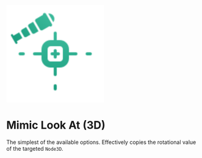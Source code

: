 <img src="../assets/look-at-mimic.svg" height="256" width="256"/>

# Mimic Look At (3D)

The simplest of the available options. Effectively copies the rotational value of the targeted `Node3D`.

<!--@include: ./parts/look-at-mode.md-->
<!--@include: ./parts/look-at-target.md-->